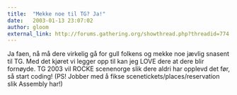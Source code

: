 ```yaml
---
title:  "Mekke noe til TG? Ja!"
date:   2003-01-13 23:07:02
author: gloom
external_link: http://forums.gathering.org/showthread.php?threadid=774
---
```

Ja faen, nå må dere virkelig gå for gull folkens og mekke noe jævlig
snasent til TG. Med det kjøret vi legger opp til kan jeg LOVE dere at
dere blir fornøyde. TG 2003 vil ROCKE scenenorge slik dere aldri har
opplevd det før, så start coding! (PS! Jobber med å fikse
scenetickets/places/reservation slik Assembly har!)

